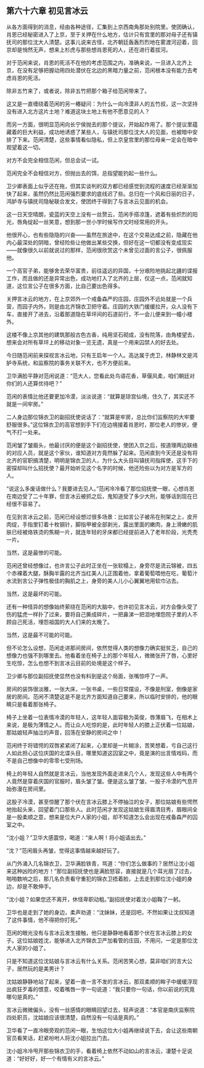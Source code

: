 ## 第六十六章 **初见言冰云**

从各方面得到的消息，经由各种途径，汇集到上京西南角那处别院里。使团确认，肖恩已经秘密进入了上京，至于关押在什么地方，估计只有宫里的那对母子还有镇抚司的那位沈大人清楚。这事儿说来古怪，北齐朝廷轰轰烈烈地在雾渡河迎着，回京却是悄然无声，想来上杉虎与那些想肖恩死的人，还在进行着拔河。

对于范闲来说，肖恩的死活不在他的考虑范围之内，准确来说，一旦进入北齐上京，在没有足够把握动用四处潜伏在北边的黑暗力量之前，范闲根本没有能力去考虑肖恩的死活。

除非五竹来了，或者说，除非五竹把那个箱子给范闲带来了。

这又是一直缠绕着范闲的另一樁疑问：为什么一向冷漠非人的五竹叔，这一次坚持没有进入北方这片土地？难道这块土地上有他不愿意见的人？

而另一方面，很明显范闲向长宁侯抛去的那个提议，开始起作用了。那个提议里蕴藏着的巨大利益，成功地诱惑了某些人，与镇抚司那位沈大人的见面，也被暗中安排了下来。范闲清楚，这些事情看似隐私，但上京皇宫里的那位母亲一定会在暗中观望着这一切。

对方不会完全相信范闲，但总会试一试。

范闲完全不会相信对方，但抛出去的饵，总指望能钓起一些什么。

卫少卿表面上似乎还在拖，但其实谈判的双方都已经感觉到流程的速度已经渐渐加快了起来，虽然仍然比范闲强烈要求的底线迟了些。总归在一个风和日丽的日子，鸿胪寺与镇抚司隐秘联合发文，使团终于得到了与言冰云见面的机会。

这一日天空晴朗，瓷蓝的天空上没有一丝赘云，范闲手搭凉篷，遮着有些炽烈的阳光，唇角绽起一丝笑意，想到那一世小学时候写作文时经常用的开头。

他很开心，也有些隐隐的兴奋——虽然在旅途中，在这个交易达成之前，隐藏在他内心最深处的阴暗，曾经险些让他做出某些交换，但好在这一切都没有变成现实——就像很久以前就说过的那样，范闲很欣赏这个未曾见过面的言公子，很佩服他。

一个高官子弟，能够舍去荣华富贵，前往遥远的异国，十分艰险地挑起北疆的谍报工作，而且做的还是异常出色，成功地打入了北齐的上层，仅这一点，范闲就知道，这位言公子在很多方面，比自己要出色得多。

关押言冰云的地方，在上京郊外一个戒备森严的庄园，庄园外不远处就是一个兵营，而园子内外，则是由北齐锦衣卫把守着。庄园的大铁门缓缓拉开，众人没有下车，直接开了进去，沿着那道隐在草坪间的石道前行，不一会儿便来到一幢小楼外。

这楼不像上京其他的建筑那般古色古香，纯用坚石砌成，没有院落，由角楼望去，想来会对所有草坪上的移动对象一览无遗，真是一个用来囚禁人的好去处。

今日随范闲前来探视言冰云地，只有王启年一个人。高达属于虎卫，林静林文是鸿胪寺系统，和监察院的事务关联不大，也不方便前来。

卫华满脸平静对范闲说道：“范大人，您看此处鸟语花香，草偃风柔，咱们朝廷对你们的人还算优待吧？”

范闲的表情比他还要更加冷漠，淡淡说道：“就算是琼宫仙境，住久了，其实还不就是一间牢房。”

二人身边那位锦衣卫的副招抚使说话了：“就算是牢房，总比你们监察院的大牢要舒服很多。”这位锦衣卫的高官想到手下们在边境接着肖恩时，那位老人的惨状，便气不打一处来。

范闲皱了皱眉头，他最讨厌的便是这个副招抚使，使团入京之后，按道理两边联络的对应人员，就是这个家伙，谁知道对方竟然躲了起来。范闲直到今天还是没有将北齐的官职搞清楚，明明是锦衣卫的人，为什么大头目叫镇抚司指挥使，这手下的密探却叫什么招抚使？最开始听见这个名字的时候，他还险些以为对方是军方的人。

“说这么多废话做什么？我要进去见人。”范闲冷冷看了那位招抚使一眼，心想肖恩在南边受了二十年罪，但言冰云被抓之后，鬼知道受了多少大刑，能够话到现在已经很不容易了。

在见到言冰云之前，范闲已经设想过很多场景：比如言公子被吊在刑架之上，皮开肉绽，手指里钉着十枚钢针，脚指甲被全部剥光，露出里面的嫩肉，身上滑嫩的肌肤已经被烙铁烫的焦糊一片，就连年轻的牙床都已经提前进入了老年阶段，光秃秃一片。

当然，这是最惨的可能。

范闲还曾经想像过，也许言公子此时正坐在一张软榻上，身旁尽是流云锦被，四五个赤裸着大腿，酥胸半露的北齐当红美人儿正围着他，拿着葡萄喂他在吃，葡萄汁水流到言公子弹性极佳的胸肌之上，身旁的美人儿小心翼翼地用软巾沾去。

当然，这是最坏的可能。

还有一种怪异的想像始终萦绕在范闲的大脑中，也许初见言冰云，对方会像头受了伤的猛虎一样扑了过来，要将自己撕成碎片，一把鼻涕一把泪地埋怨院子里的人不顾自己死活，埋怨祖国的大人们来的太晚了。

当然，这是最不可能的可能。

但不论怎么设想，范闲走进那间房间，依然觉得人类的想像力确实挺贫乏，自己的想像力也强不到哪里去。他看着坐在椅子上的那个年轻人，微微张开了唇，心里好生吃惊，怎么也想不到言冰云目前的处境是这个样子。

卫少卿与那位副招抚使显然也没有料到是这个局面，张嘴惊呼了一声。

房间的装饰很淡雅，一张大床，一张书桌，一些日常摆设，不像是刑室，倒像是家居的房间。范闲不清楚这是不是北齐方面知道自己要来，所以临时安排的，他的眼睛只是看着那张椅子。

椅子上坐着一位表情冷漠的年轻人，这年轻人面容极为英俊，唇薄眉飞，在相术上来说，是极为薄情之人。而让众人吃惊的是，此时年轻人的膝上正伏着一位姑娘，那姑娘轻声抽泣的声音，回荡在安静的房间之中！

范闲终于将错愕的双唇紧紧闭了起来，心里却是一片糊涂，苦笑想着，亏自己这行人如此担心这位庆国的北谍头目，哪里知道这囚室之中，竟是演的出言情戏码，而不是自己想像中的零零七受刑场。

椅上的年轻人自然就是言冰云，当他发现外面走进来几个人，发现这些人中有两个人竟然是穿着庆国的官服时，眉头皱了皱。便是这么皱了皱，一股子冷漠的气息开始弥漫在房间里。

这股子冷漠，甚至惊醒了那个伏在言冰云膝上不停抽泣的女子，那位姑娘有些愕然地抬起头来，回望着门口那些人。此时范闲才发现这姑娘生得眉清目秀，眉眼间全是一股柔顺之意，想来是位大户人家的小姐，却不知道怎么会出现在戒备森严的囚室之中。

“沈小姐？”卫华大感震惊，喝道：“来人啊！将小姐请出去。”

“沈？”范闲眉头再皱，觉得这事情越来越好玩了。

从门外涌入几名锦衣卫，卫华满脸铁青，骂道：“你们怎么做事的？居然让沈小姐来这种凶险的地方！”那位副招抚使也是满脸怒容，直接就是几个耳光扇了过去，啪啪数响之后，那几名负责看守重犯的锦衣卫捂着脸，上去走到那位沈小姐的身边，却是不敢伸手。

“沈小姐？如果您还不离开，休怪卑职动粗。”副招抚使对着沈小姐鞠了一躬。

卫华也是走到了她的身边，柔声劝道：“沈妹妹，还是回吧，不然如果让沈叔知道了这件事情，他不得把你打死。”

范闲的眼光没有与言冰云发生接触，他只是静静地看着那个伏在言冰云膝上的女子。这位姑娘姓沈，能够进入北齐锦衣卫严加看管的庄园，不用问，一定是那位沈大人家的小姐了。

只是不知道这位沈姑娘与言冰云有什么关系。范闲苦笑心想，莫非咱们的言大公子，居然玩的是美男计？

沈姑娘静静地站了起来，望着一直一言不发的言冰云，那双柔顺的眸子中缓缓浮现出疯狂歹毒的恨意，咬着嘴唇一字一句说道：“我只要你一句话，你以前说的究竟哪句是真的。”

言冰云微微偏头，没有一丝感情的眼睛回望过去，轻声说道：“本官是南庆监察院四处职员，沈姑娘应该很清楚，自然没有一句话是真的。”

卫华看了一直冷眼旁观的范闲一眼，生怕这位大小姐再继续说下去，会让这些南朝官员看笑话，赶紧吩咐人将沈小姐拉出门去。

沈小姐冷冷甩开那些锦衣卫的手，看着椅上依然不动如山的言冰云，凄楚十足说道：“好好好，好一个有情有义的言冰云。”


